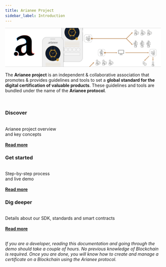 ```yaml
---
title: Arianee Project
sidebar_label: Introduction
---
```

<div id="intro">


![alt_text](../img/cover.png "image_tooltip")

The **Arianee project** is an independent & collaborative association that promotes & provides guidelines and tools to set a **global standard for the digital certification of valuable products**. These guidelines and tools are bundled under the name of the **Arianee protocol**.

<br/>

<div class="intro">
<div class="tiers">
<div class="tiers_inside">
<h3>Discover</h3><br/>
Arianee project overview <br> and key concepts
<br/><br/>
<b><a href="arianee-project">Read more</a></b>
</div>
</div>


<div class="tiers">
<div class="tiers_inside">
<h3>Get started</h3>
<br>Step-by-step process <br> and live demo 
<br/><br/>
<b><a href="how-to-proceed">Read more</a></b>
</div>
</div>


<div class="tiers">
<div class="tiers_inside">
<h3>Dig deeper</h3><br/>
Details about our SDK, standards and smart contracts
<br/><br/>
<b><a href="arianee-js">Read more</a></b>


</div>
</div>
</div>

<br/>

*If you are a developer, reading this documentation and going through the demo should take a couple of hours. No previous knowledge of Blockchain is required. Once you are done, you will know how to create and manage a certificate on a Blockchain using the Arianee protocol.*


</div>

<style>
    .onPageNav {
            display: none;
        }
     H1 {
            text-align:center;
        }        
</style>
